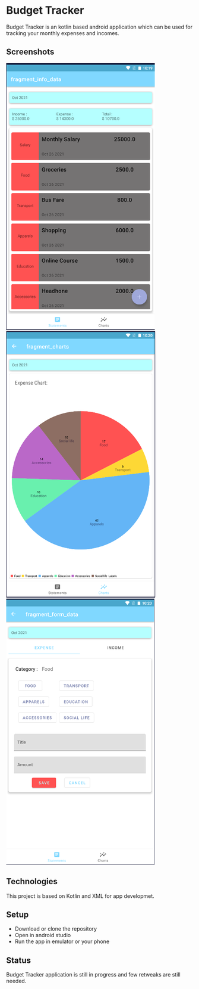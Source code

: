 # Budget Tracker

Budget Tracker is an kotlin based android application which can be used for tracking your monthly expenses and incomes.

## Screenshots
![Budget Tracker](https://github.com/usndangol97/Images/blob/main/bt-1.PNG)
![Budget Tracker](https://github.com/usndangol97/Images/blob/main/bt-2.PNG)
![Budget Tracker](https://github.com/usndangol97/Images/blob/main/bt-3.PNG)

## Technologies
This project is based on Kotlin and XML for app developmet.

## Setup
* Download or clone the repository
* Open in android studio
* Run the app in emulator or your phone

## Status
Budget Tracker application is still in progress and few retweaks are still needed.
